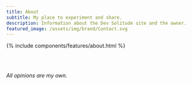 ```yaml
---
title: About
subtitle: My place to experiment and share.
description: Information about the Dev Solitude site and the owner.
featured_image: /assets/img/brand/Contact.svg
---
```


{% include components/features/about.html %}

<br>
<br>

*All opinions are my own.*